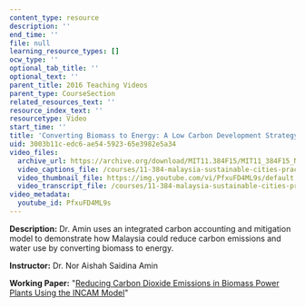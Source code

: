 ```yaml
---
content_type: resource
description: ''
end_time: ''
file: null
learning_resource_types: []
ocw_type: ''
optional_tab_title: ''
optional_text: ''
parent_title: 2016 Teaching Videos
parent_type: CourseSection
related_resources_text: ''
resource_index_text: ''
resourcetype: Video
start_time: ''
title: 'Converting Biomass to Energy: A Low Carbon Development Strategy for Malaysia'
uid: 3003b11c-edc6-ae54-5923-65e3982e5a34
video_files:
  archive_url: https://archive.org/download/MIT11.384F15/MIT11_384F15_Nor_Aishah_300k.mp4
  video_captions_file: /courses/11-384-malaysia-sustainable-cities-practicum-spring-2018/73dba39b28935d889f367b47d08ae061_PfxuFD4ML9s.vtt
  video_thumbnail_file: https://img.youtube.com/vi/PfxuFD4ML9s/default.jpg
  video_transcript_file: /courses/11-384-malaysia-sustainable-cities-practicum-spring-2018/0b32f5bb337e3a42daf2fd6f5793c62c_PfxuFD4ML9s.pdf
video_metadata:
  youtube_id: PfxuFD4ML9s
---
```


**Description:** Dr. Amin uses an integrated carbon accounting and mitigation model to demonstrate how Malaysia could reduce carbon emissions and water use by converting biomass to energy.

**Instructor:** Dr. Nor Aishah Saidina Amin

**Working Paper:** "[Reducing Carbon Dioxide Emissions in Biomass Power Plants Using the INCAM Model](https://malaysiacities.mit.edu/paperAmin)"



